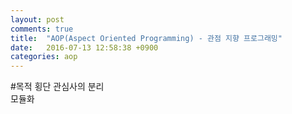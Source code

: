 ```yaml
---
layout: post
comments: true
title:  "AOP(Aspect Oriented Programming) - 관점 지향 프로그래밍"
date:   2016-07-13 12:58:38 +0900
categories: aop
---
```

#목적
횡단 관심사의 분리  
모듈화
